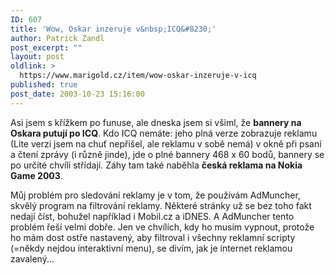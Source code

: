 ```yaml
---
ID: 607
title: 'Wow, Oskar inzeruje v&nbsp;ICQ&#8230;'
author: Patrick Zandl
post_excerpt: ""
layout: post
oldlink: >
  https://www.marigold.cz/item/wow-oskar-inzeruje-v-icq
published: true
post_date: 2003-10-23 15:16:00
---
```

<p>
Asi jsem s křížkem po funuse, ale dneska jsem si všiml, že <STRONG>bannery na Oskara putují po ICQ</STRONG>. Kdo ICQ nemáte: jeho plná verze zobrazuje reklamu (Lite verzi jsem na chuť nepřišel, ale reklamu v sobě nemá) v okně při psaní a čtení zprávy (i různě jinde), jde o plné bannery 468 x 60 bodů, bannery se po určité chvíli střídají. Záhy tam také naběhla <STRONG>česká reklama na Nokia Game 2003</STRONG>. </p>

<p>
Můj problém pro sledování reklamy je v tom, že používám AdMuncher, skvělý program na filtrování reklamy. Některé stránky už se bez toho fakt nedají číst, bohužel například i Mobil.cz a iDNES. A AdMuncher tento problém řeší velmi dobře. Jen ve chvílích, kdy ho musím vypnout, protože ho mám dost ostře nastavený, aby filtroval i všechny reklamní scripty (=někdy nejdou interaktivní menu), se divím, jak je internet reklamou zavalený...</p>

